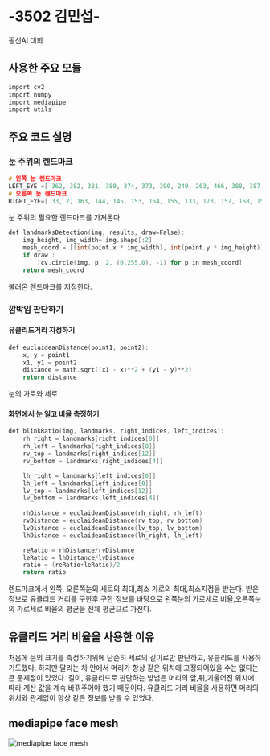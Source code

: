 # -3502 김민섭-
동신AI 대회

## 사용한 주요 모듈
```c
import cv2 
import numpy 
import mediapipe
import utils

```

## 주요 코드 설명

### 눈 주위의 렌드마크
 ```c
# 왼쪽 눈 렌드마크
LEFT_EYE =[ 362, 382, 381, 380, 374, 373, 390, 249, 263, 466, 388, 387, 386, 385,384, 398 ]
# 오른쪽 눈 렌드마크
RIGHT_EYE=[ 33, 7, 163, 144, 145, 153, 154, 155, 133, 173, 157, 158, 159, 160, 161 , 246 ]  
```
눈 주위의 필요한 렌드마크를 가져온다
```c
def landmarksDetection(img, results, draw=False):
    img_height, img_width= img.shape[:2]
    mesh_coord = [(int(point.x * img_width), int(point.y * img_height)) for point in results.multi_face_landmarks[0].landmark]
    if draw :
        [cv.circle(img, p, 2, (0,255,0), -1) for p in mesh_coord]
    return mesh_coord
```
불러온 렌드마크를 지정한다.

### 깜박임 판단하기
#### 유클리드거리 지정하기
```c
def euclaideanDistance(point1, point2):
    x, y = point1
    x1, y1 = point2
    distance = math.sqrt((x1 - x)**2 + (y1 - y)**2)
    return distance
```
눈의 가로와 세로

#### 화면에서 눈 일고 비율 측정하기
```c
def blinkRatio(img, landmarks, right_indices, left_indices):
    rh_right = landmarks[right_indices[0]]
    rh_left = landmarks[right_indices[8]]
    rv_top = landmarks[right_indices[12]]
    rv_bottom = landmarks[right_indices[4]]

    lh_right = landmarks[left_indices[0]]
    lh_left = landmarks[left_indices[8]]
    lv_top = landmarks[left_indices[12]]
    lv_bottom = landmarks[left_indices[4]]
    
    rhDistance = euclaideanDistance(rh_right, rh_left)
    rvDistance = euclaideanDistance(rv_top, rv_bottom)
    lvDistance = euclaideanDistance(lv_top, lv_bottom)
    lhDistance = euclaideanDistance(lh_right, lh_left)

    reRatio = rhDistance/rvDistance
    leRatio = lhDistance/lvDistance
    ratio = (reRatio+leRatio)/2
    return ratio 
```
렌드마크에서 왼쪽, 오른쪽눈의 세로의 최대,최소 가로의 최대,최소지점을 받는다.
받은 정보로 유클리드 거리를 구한후 구한 정보를 바탕으로 왼쪽눈의 가로세로 비율,오른쪽눈의 가로세로 비율의 평균을 전체 평균으로 가진다.

## 유클리드 거리 비율을 사용한 이유

처음에 눈의 크기를 측정하기위에 단순히 세로의 길이로만 판단하고, 유클리드를 사용하기도했다. 
하지만 달리는 차 안에서 머리가 항상 같은 위치에 고정되어있을 수는 없다는 큰 문제점이 있었다.
길이, 유클리드로 판단하는 방법은 머리의 앞,뒤,기울어진 위치에 따라 계산 값을 계속 바꿔주어야 했기 때문이다.
유클리드 거리 비율을 사용하면 머리의 위치와 관계없이 항상 같은 정보를 받을 수 있었다.

## mediapipe face mesh
![mediapipe face mesh]("C:/Users/LG/Desktop/mediapipe_face_mesh.jpg")
